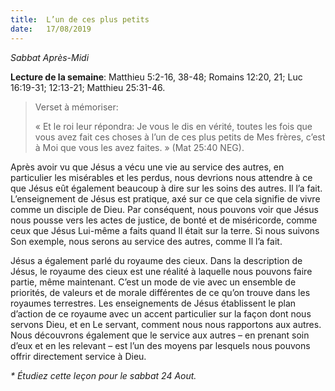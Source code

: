 ```yaml
---
title:  L’un de ces plus petits
date:   17/08/2019
---
```


_Sabbat Après-Midi_

**Lecture de la semaine**: Matthieu 5:2-16, 38-48; Romains 12:20, 21; Luc 16:19-31; 12:13-21; Matthieu 25:31-46.

><p>Verset à mémoriser:</p>
> « Et le roi leur répondra: Je vous le dis en vérité, toutes les fois que vous avez fait ces choses à l’un de ces plus petits de Mes frères, c’est à Moi que vous les avez faites. » (Mat 25:40 NEG).

Après avoir vu que Jésus a vécu une vie au service des autres, en particulier les misérables et les perdus, nous devrions nous attendre à ce que Jésus eût également beaucoup à dire sur les soins des autres. Il l’a fait. L’enseignement de Jésus est pratique, axé sur ce que cela signifie de vivre comme un disciple de Dieu. Par conséquent, nous pouvons voir que Jésus nous pousse vers les actes de justice, de bonté et de miséricorde, comme ceux que Jésus Lui-même a faits quand Il était sur la terre. Si nous suivons Son exemple, nous serons au service des autres, comme Il l’a fait.

Jésus a également parlé du royaume des cieux. Dans la description de Jésus, le royaume des cieux est une réalité à laquelle nous pouvons faire partie, même maintenant. C’est un mode de vie avec un ensemble de priorités, de valeurs et de morale différentes de ce qu’on trouve dans les royaumes terrestres. Les enseignements de Jésus établissent le plan d’action de ce royaume avec un accent particulier sur la façon dont nous servons Dieu, et en Le servant, comment nous nous rapportons aux autres. Nous découvrons également que le service aux autres – en prenant soin d’eux et en les relevant – est l’un des moyens par lesquels nous pouvons offrir directement service à Dieu.

_* Étudiez cette leçon pour le sabbat 24 Aout._
